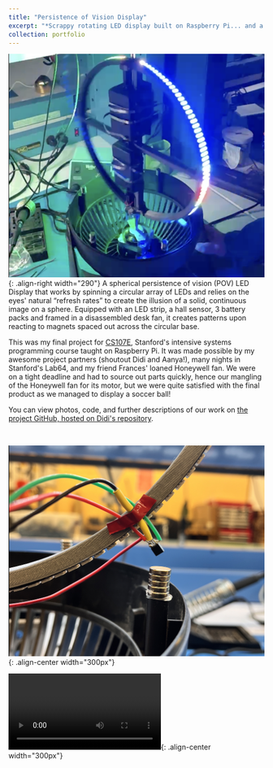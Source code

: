 ```yaml
---
title: "Persistence of Vision Display"
excerpt: "*Scrappy rotating LED display built on Raspberry Pi... and a disassembled Honeywell fan.*<br/><img src='/images/pov2.png' width='400'>"
collection: portfolio
---
```


![POV](/images/pov.png){: .align-right width="290"}
A spherical persistence of vision (POV) LED Display that works by spinning a circular array of LEDs and relies on the eyes' natural “refresh rates” to create the illusion of a solid, continuous image on a sphere. Equipped with an LED strip, a hall sensor, 3 battery packs and framed in a disassembled desk fan, it creates patterns upon reacting to magnets spaced out across the circular base.

This was my final project for [CS107E](https://cs107e.github.io/about/), Stanford's intensive systems programming course taught on Raspberry Pi. It was made possible by my awesome project partners (shoutout Didi and Aanya!), many nights in Stanford's Lab64, and my friend Frances' loaned Honeywell fan. We were on a tight deadline and had to source out parts quickly, hence our mangling of the Honeywell fan for its motor, but we were quite satisfied with the final product as we managed to display a soccer ball!

You can view photos, code, and further descriptions of our work on [the project GitHub, hosted on Didi's repository](https://github.com/didikamalova/POV-Display-RaspberryPi).

<br/>

![POV](/images/hall.png){: .align-center width="300px"}

![POV](/videos/pov.mov){: .align-center width="300px"}